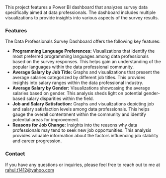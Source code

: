 This project features a Power BI dashboard that analyzes survey data specifically aimed at data professionals. The dashboard includes multiple visualizations to provide insights into various aspects of the survey results.

### Features
The Data Professionals Survey Dashboard offers the following key features:

<ul>
  
<li> <strong>Programming Language Preferences:</strong> Visualizations that identify the most preferred programming languages among data professionals based on the survey responses. This helps gain an understanding of the popular languages within the data professional community.</li>

<li> <strong>Average Salary by Job Title:</strong> Graphs and visualizations that present the average salaries categorized by different job titles. This provides insights into salary ranges within the data professional industry.</li>

<li> <strong>Average Salary by Gender:</strong> Visualizations showcasing the average salaries based on gender. This analysis sheds light on potential gender-based salary disparities within the field.</li>

<li> <strong>Job and Salary Satisfaction:</strong> Graphs and visualizations depicting job and salary satisfaction levels among data professionals. This helps gauge the overall contentment within the community and identify potential areas for improvement.</li>

<li> <strong>Reasons for Job Change:</strong> Insights into the reasons why data professionals may tend to seek new job opportunities. This analysis provides valuable information about the factors influencing job stability and career progression.</li>
  
 
</ul>

### Contact
If you have any questions or inquiries, please feel free to reach out to me at rahul.t1412@yahoo.com
